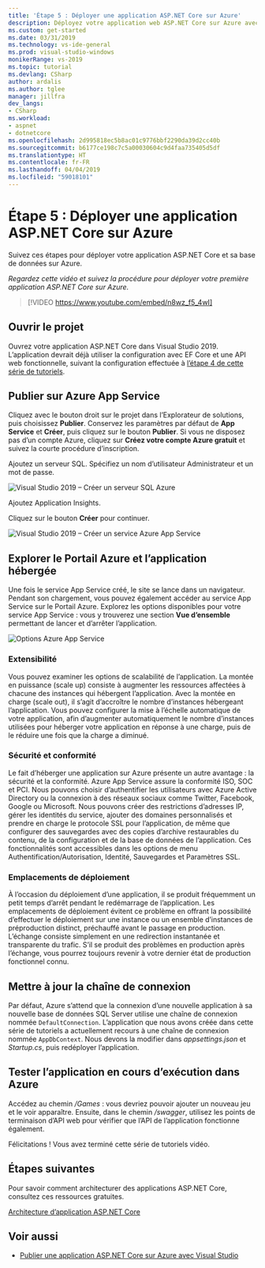 ```yaml
---
title: 'Étape 5 : Déployer une application ASP.NET Core sur Azure'
description: Déployez votre application web ASP.NET Core sur Azure avec ce tutoriel vidéo et des instructions détaillées.
ms.custom: get-started
ms.date: 03/31/2019
ms.technology: vs-ide-general
ms.prod: visual-studio-windows
monikerRange: vs-2019
ms.topic: tutorial
ms.devlang: CSharp
author: ardalis
ms.author: tglee
manager: jillfra
dev_langs:
- CSharp
ms.workload:
- aspnet
- dotnetcore
ms.openlocfilehash: 2d995818ec5b8ac01c9776bbf2290da39d2cc40b
ms.sourcegitcommit: b6177ce198c7c5a00030604c9d4faa735405d5df
ms.translationtype: HT
ms.contentlocale: fr-FR
ms.lasthandoff: 04/04/2019
ms.locfileid: "59018101"
---
```

# <a name="step-5-deploy-your-aspnet-core-app-to-azure"></a>Étape 5 : Déployer une application ASP.NET Core sur Azure

Suivez ces étapes pour déployer votre application ASP.NET Core et sa base de données sur Azure.

_Regardez cette vidéo et suivez la procédure pour déployer votre première application ASP.NET Core sur Azure._

> [!VIDEO https://www.youtube.com/embed/n8wz_f5_4wI]

## <a name="open-your-project"></a>Ouvrir le projet

Ouvrez votre application ASP.NET Core dans Visual Studio 2019. L’application devrait déjà utiliser la configuration avec EF Core et une API web fonctionnelle, suivant la configuration effectuée à [l’étape 4 de cette série de tutoriels](tutorial-aspnet-core-ef-step-04.md).

## <a name="publish-to-azure-app-service"></a>Publier sur Azure App Service

Cliquez avec le bouton droit sur le projet dans l’Explorateur de solutions, puis choisissez **Publier**. Conservez les paramètres par défaut de **App Service** et **Créer**, puis cliquez sur le bouton **Publier**. Si vous ne disposez pas d’un compte Azure, cliquez sur **Créez votre compte Azure gratuit** et suivez la courte procédure d’inscription.

Ajoutez un serveur SQL. Spécifiez un nom d’utilisateur Administrateur et un mot de passe.

![Visual Studio 2019 – Créer un serveur SQL Azure](media/vs-2019/vs2019-azure-sql-server.png)

Ajoutez Application Insights.

Cliquez sur le bouton **Créer** pour continuer.

![Visual Studio 2019 – Créer un service Azure App Service](media/vs-2019/vs2019-azure-create-new-app-service.png)

## <a name="exploring-the-azure-portal-and-your-hosted-app"></a>Explorer le Portail Azure et l’application hébergée

Une fois le service App Service créé, le site se lance dans un navigateur. Pendant son chargement, vous pouvez également accéder au service App Service sur le Portail Azure. Explorez les options disponibles pour votre service App Service : vous y trouverez une section **Vue d’ensemble** permettant de lancer et d’arrêter l’application.

![Options Azure App Service](media/vs-2019/vs2019-azure-app-service-menu-options.png)

### <a name="scalability"></a>Extensibilité

Vous pouvez examiner les options de scalabilité de l’application. La montée en puissance (scale up) consiste à augmenter les ressources affectées à chacune des instances qui hébergent l’application. Avec la montée en charge (scale out), il s’agit d’accroître le nombre d’instances hébergeant l’application. Vous pouvez configurer la mise à l’échelle automatique de votre application, afin d’augmenter automatiquement le nombre d’instances utilisées pour héberger votre application en réponse à une charge, puis de le réduire une fois que la charge a diminué.

### <a name="security-and-compliance"></a>Sécurité et conformité

Le fait d’héberger une application sur Azure présente un autre avantage : la sécurité et la conformité. Azure App Service assure la conformité ISO, SOC et PCI. Nous pouvons choisir d’authentifier les utilisateurs avec Azure Active Directory ou la connexion à des réseaux sociaux comme Twitter, Facebook, Google ou Microsoft. Nous pouvons créer des restrictions d’adresses IP, gérer les identités du service, ajouter des domaines personnalisés et prendre en charge le protocole SSL pour l’application, de même que configurer des sauvegardes avec des copies d’archive restaurables du contenu, de la configuration et de la base de données de l’application. Ces fonctionnalités sont accessibles dans les options de menu Authentification/Autorisation, Identité, Sauvegardes et Paramètres SSL.

### <a name="deployment-slots"></a>Emplacements de déploiement

À l’occasion du déploiement d’une application, il se produit fréquemment un petit temps d’arrêt pendant le redémarrage de l’application. Les emplacements de déploiement évitent ce problème en offrant la possibilité d’effectuer le déploiement sur une instance ou un ensemble d’instances de préproduction distinct, préchauffé avant le passage en production. L’échange consiste simplement en une redirection instantanée et transparente du trafic. S’il se produit des problèmes en production après l’échange, vous pourrez toujours revenir à votre dernier état de production fonctionnel connu.

## <a name="update-connection-string"></a>Mettre à jour la chaîne de connexion

Par défaut, Azure s’attend que la connexion d’une nouvelle application à sa nouvelle base de données SQL Server utilise une chaîne de connexion nommée `DefaultConnection`. L’application que nous avons créée dans cette série de tutoriels a actuellement recours à une chaîne de connexion nommée `AppDbContext`. Nous devons la modifier dans *appsettings.json* et *Startup.cs*, puis redéployer l’application.

## <a name="test-the-app-running-in-azure"></a>Tester l’application en cours d’exécution dans Azure

Accédez au chemin */Games* : vous devriez pouvoir ajouter un nouveau jeu et le voir apparaître. Ensuite, dans le chemin */swagger*, utilisez les points de terminaison d’API web pour vérifier que l’API de l’application fonctionne également.

Félicitations ! Vous avez terminé cette série de tutoriels vidéo.

## <a name="next-steps"></a>Étapes suivantes

Pour savoir comment architecturer des applications ASP.NET Core, consultez ces ressources gratuites.

[Architecture d’application ASP.NET Core](https://dotnet.microsoft.com/learn/web/aspnet-architecture)

## <a name="see-also"></a>Voir aussi

- [Publier une application ASP.NET Core sur Azure avec Visual Studio](/aspnet/core/tutorials/publish-to-azure-webapp-using-vs?view=aspnetcore-2.2)